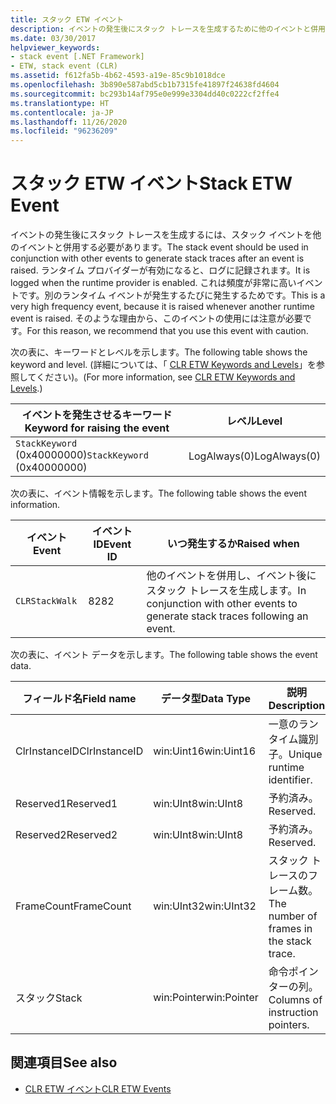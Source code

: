 ```yaml
---
title: スタック ETW イベント
description: イベントの発生後にスタック トレースを生成するために他のイベントと併用する必要があるスタック ETW イベントについて説明します。
ms.date: 03/30/2017
helpviewer_keywords:
- stack event [.NET Framework]
- ETW, stack event (CLR)
ms.assetid: f612fa5b-4b62-4593-a19e-85c9b1018dce
ms.openlocfilehash: 3b890e587abd5cb1b7315fe41897f24638fd4604
ms.sourcegitcommit: bc293b14af795e0e999e3304dd40c0222cf2ffe4
ms.translationtype: HT
ms.contentlocale: ja-JP
ms.lasthandoff: 11/26/2020
ms.locfileid: "96236209"
---
```

# <a name="stack-etw-event"></a><span data-ttu-id="1b62a-103">スタック ETW イベント</span><span class="sxs-lookup"><span data-stu-id="1b62a-103">Stack ETW Event</span></span>

<span data-ttu-id="1b62a-104">イベントの発生後にスタック トレースを生成するには、スタック イベントを他のイベントと併用する必要があります。</span><span class="sxs-lookup"><span data-stu-id="1b62a-104">The stack event should be used in conjunction with other events to generate stack traces after an event is raised.</span></span> <span data-ttu-id="1b62a-105">ランタイム プロバイダーが有効になると、ログに記録されます。</span><span class="sxs-lookup"><span data-stu-id="1b62a-105">It is logged when the runtime provider is enabled.</span></span> <span data-ttu-id="1b62a-106">これは頻度が非常に高いイベントです。別のランタイム イベントが発生するたびに発生するためです。</span><span class="sxs-lookup"><span data-stu-id="1b62a-106">This is a very high frequency event, because it is raised whenever another runtime event is raised.</span></span> <span data-ttu-id="1b62a-107">そのような理由から、このイベントの使用には注意が必要です。</span><span class="sxs-lookup"><span data-stu-id="1b62a-107">For this reason, we recommend that you use this event with caution.</span></span>  
  
 <span data-ttu-id="1b62a-108">次の表に、キーワードとレベルを示します。</span><span class="sxs-lookup"><span data-stu-id="1b62a-108">The following table shows the keyword and level.</span></span> <span data-ttu-id="1b62a-109">(詳細については、「 [CLR ETW Keywords and Levels](clr-etw-keywords-and-levels.md)」を参照してください)。</span><span class="sxs-lookup"><span data-stu-id="1b62a-109">(For more information, see [CLR ETW Keywords and Levels](clr-etw-keywords-and-levels.md).)</span></span>  
  
|<span data-ttu-id="1b62a-110">イベントを発生させるキーワード</span><span class="sxs-lookup"><span data-stu-id="1b62a-110">Keyword for raising the event</span></span>|<span data-ttu-id="1b62a-111">レベル</span><span class="sxs-lookup"><span data-stu-id="1b62a-111">Level</span></span>|  
|-----------------------------------|-----------|  
|<span data-ttu-id="1b62a-112">`StackKeyword` (0x40000000)</span><span class="sxs-lookup"><span data-stu-id="1b62a-112">`StackKeyword` (0x40000000)</span></span>|<span data-ttu-id="1b62a-113">LogAlways(0)</span><span class="sxs-lookup"><span data-stu-id="1b62a-113">LogAlways(0)</span></span>|  
  
 <span data-ttu-id="1b62a-114">次の表に、イベント情報を示します。</span><span class="sxs-lookup"><span data-stu-id="1b62a-114">The following table shows the event information.</span></span>  
  
|<span data-ttu-id="1b62a-115">イベント</span><span class="sxs-lookup"><span data-stu-id="1b62a-115">Event</span></span>|<span data-ttu-id="1b62a-116">イベント ID</span><span class="sxs-lookup"><span data-stu-id="1b62a-116">Event ID</span></span>|<span data-ttu-id="1b62a-117">いつ発生するか</span><span class="sxs-lookup"><span data-stu-id="1b62a-117">Raised when</span></span>|  
|-----------|--------------|-----------------|  
|`CLRStackWalk`|<span data-ttu-id="1b62a-118">82</span><span class="sxs-lookup"><span data-stu-id="1b62a-118">82</span></span>|<span data-ttu-id="1b62a-119">他のイベントを併用し、イベント後にスタック トレースを生成します。</span><span class="sxs-lookup"><span data-stu-id="1b62a-119">In conjunction with other events to generate stack traces following an event.</span></span>|  
  
 <span data-ttu-id="1b62a-120">次の表に、イベント データを示します。</span><span class="sxs-lookup"><span data-stu-id="1b62a-120">The following table shows the event data.</span></span>  
  
|<span data-ttu-id="1b62a-121">フィールド名</span><span class="sxs-lookup"><span data-stu-id="1b62a-121">Field name</span></span>|<span data-ttu-id="1b62a-122">データ型</span><span class="sxs-lookup"><span data-stu-id="1b62a-122">Data Type</span></span>|<span data-ttu-id="1b62a-123">説明</span><span class="sxs-lookup"><span data-stu-id="1b62a-123">Description</span></span>|  
|----------------|---------------|-----------------|  
|<span data-ttu-id="1b62a-124">ClrInstanceID</span><span class="sxs-lookup"><span data-stu-id="1b62a-124">ClrInstanceID</span></span>|<span data-ttu-id="1b62a-125">win:Uint16</span><span class="sxs-lookup"><span data-stu-id="1b62a-125">win:Uint16</span></span>|<span data-ttu-id="1b62a-126">一意のランタイム識別子。</span><span class="sxs-lookup"><span data-stu-id="1b62a-126">Unique runtime identifier.</span></span>|  
|<span data-ttu-id="1b62a-127">Reserved1</span><span class="sxs-lookup"><span data-stu-id="1b62a-127">Reserved1</span></span>|<span data-ttu-id="1b62a-128">win:UInt8</span><span class="sxs-lookup"><span data-stu-id="1b62a-128">win:UInt8</span></span>|<span data-ttu-id="1b62a-129">予約済み。</span><span class="sxs-lookup"><span data-stu-id="1b62a-129">Reserved.</span></span>|  
|<span data-ttu-id="1b62a-130">Reserved2</span><span class="sxs-lookup"><span data-stu-id="1b62a-130">Reserved2</span></span>|<span data-ttu-id="1b62a-131">win:UInt8</span><span class="sxs-lookup"><span data-stu-id="1b62a-131">win:UInt8</span></span>|<span data-ttu-id="1b62a-132">予約済み。</span><span class="sxs-lookup"><span data-stu-id="1b62a-132">Reserved.</span></span>|  
|<span data-ttu-id="1b62a-133">FrameCount</span><span class="sxs-lookup"><span data-stu-id="1b62a-133">FrameCount</span></span>|<span data-ttu-id="1b62a-134">win:UInt32</span><span class="sxs-lookup"><span data-stu-id="1b62a-134">win:UInt32</span></span>|<span data-ttu-id="1b62a-135">スタック トレースのフレーム数。</span><span class="sxs-lookup"><span data-stu-id="1b62a-135">The number of frames in the stack trace.</span></span>|  
|<span data-ttu-id="1b62a-136">スタック</span><span class="sxs-lookup"><span data-stu-id="1b62a-136">Stack</span></span>|<span data-ttu-id="1b62a-137">win:Pointer</span><span class="sxs-lookup"><span data-stu-id="1b62a-137">win:Pointer</span></span>|<span data-ttu-id="1b62a-138">命令ポインターの列。</span><span class="sxs-lookup"><span data-stu-id="1b62a-138">Columns of instruction pointers.</span></span>|  
  
## <a name="see-also"></a><span data-ttu-id="1b62a-139">関連項目</span><span class="sxs-lookup"><span data-stu-id="1b62a-139">See also</span></span>

- [<span data-ttu-id="1b62a-140">CLR ETW イベント</span><span class="sxs-lookup"><span data-stu-id="1b62a-140">CLR ETW Events</span></span>](clr-etw-events.md)
